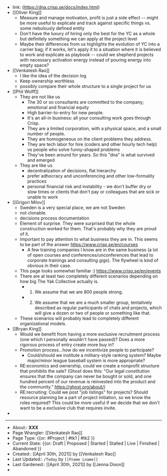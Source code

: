 - link: (https://dna.crisp.se/docs/index.html)
- [[Oliver King]]
    - Measure and manage motivation, profit is just a side effect -- might be more useful to explicate and track against specific things vs. some nebulously defined entity
    - Don't have the luxury of hiring only the best for the YC as a whole but definitely something we can apply at the project level
    - Maybe their differences from us highlights the evolution of YC into a carrier bag; if it works, let's apply it to a situation where it is believed to work and explicate as playbook -- could we shepherd projects with necessary activation energy instead of pouring energy into empty space?
- [[Venkatesh Rao]]
    - I like the idea of the decision log
    - Keep ownership worthless
    - possibly compare their whole structure to a single project for us
- [[Phil Wolff]]
    - They are not like us
        - The 30 or so consultants are committed to the company; emotional and financial equity
        - High barrier-to-entry for new people. 
        - It's an all-in business: all your consulting work goes through Crisp. 
        - They are a limited corporation, with a physical space, and a small number of people.
        - They are homogeneous on the client problems they address. 
        - They are tech labor for hire (coders and other hourly tech help) vs people who solve funny-shaped problems 
        - They've been around for years. So this "dna" is what survived and emerged
    - They are like us 
        - decentralization of decisions, flat hierarchy 
        - prefer adhocracy and unconferencing and other low-formality practices
        - personal financial risk and instability - we don't buffer dry or slow times or clients that don't pay or colleagues that are sick or unable to work 
- [[Grigori Milov]]
    - Sweden is a very special place, we are not Sweden 
    - not clonable.
    - decisions process documentation
    - Element of surprise. They were surprised that the whole construction worked for them. That's probably why they are proud of it.
    - Important to pay attention to what business they are in. This seems to be part of the answer https://www.crisp.se/en/courses
        - A few training companies I know are in the same business (a lot of open courses and conferences/unconferences that lead to corporate trainings and consulting gigs). The flywheel is kind of obvious in their case. 
    - This page looks somewhat familiar :) https://www.crisp.se/en/events
    - There are at least two completely different scenarios depending on how big The Yak Collective actually is. 
        - 1. We assume that we are 800 people strong. 
        - 2. We assume that we are a much smaller group, tentatively described as regular participants of chats and projects, which will give a dozen or two of people or something like that. 
    - These scenarios will probably lead to completely different organizational models.
- [[Bryan King]]
    - Would we benefit from having a more exclusive recruitment process (one which I personally wouldn't have passed)? Does a more rigorous process of entry create more buy in?
    - Promotion process...how do we incentivize people to participate?
        - Could/should we institute a military-style ranking system? Maybe major/minor league baseball system is more appropriate?
    - RE:economics and ownership, could we create a nonprofit structure that prohibits the sale? (Ghost does this: "Our legal constitution ensures that the company can never be bought or sold, and one hundred percent of our revenue is reinvested into the product and the community." https://ghost.org/about/)
    - RE:recruiting: Could we post "job listings" for projects? Should resource planning be a part of project initiation, so we know the roles required? This could be more useful if we decide that we don't want to be a exclusive club that requires invite.
- 
- ---
- About:: __XXX__
- Page Wrangler: [[Venkatesh Rao]]
- Page Type: {{or: #Project | #tk1 | #tk2 }}
- Current State: {{or: Draft | Proposed | Started | Stalled | Live | Finished | Abandoned }}
- Created:: [[April 30th, 2021]] by [[Venkatesh Rao]]
- Last Updated:: `/Today` by `[[Fname Lname]]`
- Last Gardened:: [[April 30th, 2021]] by [[Jenna Dixon]]
- 
